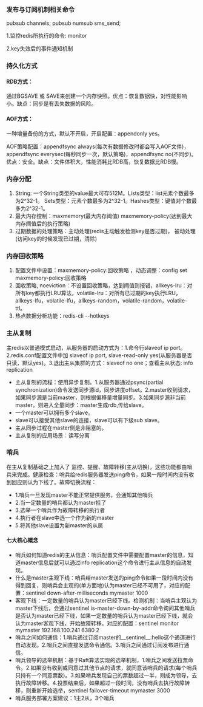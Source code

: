 ### 发布与订阅机制相关命令
pubsub channels; pubsub numsub sms_send;

1.监控redis所执行的命令: monitor

2.key失效后的事件通知机制
### 持久化方式
#### RDB方式：
通过BGSAVE 或 SAVE来创建一个内存快照。优点：恢复数据快，对性能影响小。缺点：同步是有丢失数据的风险。
#### AOF方式：
一种增量备份的方式，默认不开启，开启配置：appendonly yes。

AOF策略配置：appendfsync always(每次有数据修改时都会写入AOF文件)，appendfsync everysec(每秒同步一次，默认策略)，appendfsync no(不同步)。优点：安全。缺点：文件体积大，性能消耗比RDB高，恢复数据比RDB慢。
### 内存分配
1. String: 一个String类型的value最大可存512M。Lists类型：list元素个数最多为2^32-1。 Sets类型：元素个数最多为2^32-1。Hashes类型：键值对个数最多为2^32-1。
2. 最大内存控制：maxmemory(最大内存阈值)   maxmemory-policy(达到最大内存阈值后的执行策略)
3. 过期数据的处理策略：主动处理(redis主动触发检测key是否过期)， 被动处理(访问key的时候发现已过期，清除)
### 内存回收策略
1. 配置文件中设置：maxmemory-policy:回收策略 ，动态调整：config set maxmemory-policy:回收策略
2. 回收策略, noeviction：不设置回收策略，达到阈值则报错，allkeys-lru：对所有key都执行LRU算法，volatile-lru：对所有已过期的key执行LRU，allkeys-lfu，volatile-lfu，allkeys-random，volatile-random，volatile-ttl。
3. 热点数据分析功能：redis-cli --hotkeys
### 主从复制
主redis以普通模式启动，从服务器的启动方式为：1.命令行slaveof ip port。 2.redis.conf配置文件中加 slaveof ip port, slave-read-only yes(从服务器是否只读，默认yes)。3.退出主从集群的方式：slaveof no one；查看主从状态: info replication
* 主从复制的流程：使用异步复制。1.从服务器通过psync(partial synchronization)命令发送同步源id，同步进度offset。2.master收到请求，如果同步源是当前master，则根据偏移量增量同步。3.如果同步源非当前master，则进入全量同步：master生成rdb,传给slave。
* 一个master可以拥有多个slave。
* slave可以接受其他slave的连接，slave可以有下级sub slave。
* 主从同步过程在master侧是非阻塞的。
* 主从复制的应用场景：读写分离
### 哨兵
在主从复制基础之上加入了 监控、提醒、故障转移(主从切换)，这些功能都由哨兵来完成。健康检查：哨兵给redis服务器发送ping命令，如果一段时间内没有收到回应则认为下线了。故障切换流程：
* 1.哨兵一旦发现master不能正常提供服务，会通知其他哨兵
* 2.当一定数量的哨兵都认为master挂了
* 3.选举一个哨兵作为故障转移的执行者
* 4.执行者在slave中选一个作为新的master
* 5.将其他slave设置为新master的从属
#### 七大核心概念
* 哨兵如何知道redis的主从信息：哨兵配置文件中需要配置master的信息，知道master信息后就可以通过info replication这个命令进行主从信息的自动发现。
* 什么是master主观下线：哨兵给master发送的ping命令如果一段时间内没有得到回复，则哨兵会主观的(单方面地)认为master已经不可用了，对应的配置：sentinel down-after-milliseconds mymaster 1000
* 客观下线：一定数量的哨兵认为master已经下线。检测机制：当哨兵主观认为master下线后，会通过sentinel is-master-down-by-addr命令询问其他哨兵是否认为master已经下线，如果一定数量的哨兵认为master已经下线，就会认为master客观下线，开始故障转移。对应的配置：sentinel monitor mymaster 192.168.100.241 6380 2
* 哨兵之间如何通信：1.哨兵通过订阅master的__sentinel__:hello这个通道进行自动发现。2.哨兵之间直接发送命令通信。3.哨兵之间通过订阅发布进行通信。
* 哨兵领导的选举机制：基于Raft算法实现的选举机制，1.哨兵之间发送拉票命令。2.如果没有收到或同意过其他节点的请求，就同意该哨兵的请求(每个哨兵只持有一个同意票数)。3.如果哨兵发现自己的票数超过一半，则成为领导，去执行故障转移。4.投票结束后，如果超过一段时间，没有哨兵去执行故障转移，则重新开始选举，sentinel failover-timeout mymaster 3000
* 哨兵服务部署方案建议：1主2从，3个哨兵
